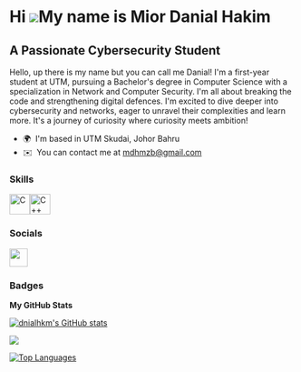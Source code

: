 Hi ![](https://user-images.githubusercontent.com/18350557/176309783-0785949b-9127-417c-8b55-ab5a4333674e.gif)My name is Mior Danial Hakim
=========================================================================================================================================

A Passionate Cybersecurity Student
----------------------------------

Hello, up there is my name but you can call me Danial! I'm a first-year student at UTM, pursuing a Bachelor's degree in Computer Science with a specialization in Network and Computer Security. I'm all about breaking the code and strengthening digital defences. I'm excited to dive deeper into cybersecurity and networks, eager to unravel their complexities and learn more. It's a journey of curiosity where curiosity meets ambition!

* 🌍  I'm based in UTM Skudai, Johor Bahru
* ✉️  You can contact me at [mdhmzb@gmail.com](mailto:mdhmzb@gmail.com)

### Skills


<p align="left">
<a href="https://docs.microsoft.com/en-us/cpp/?view=msvc-170" target="_blank" rel="noreferrer"><img src="https://raw.githubusercontent.com/danielcranney/readme-generator/main/public/icons/skills/c-colored.svg" width="36" height="36" alt="C" /></a><a href="https://docs.microsoft.com/en-us/cpp/?view=msvc-170" target="_blank" rel="noreferrer"><img src="https://raw.githubusercontent.com/danielcranney/readme-generator/main/public/icons/skills/cplusplus-colored.svg" width="36" height="36" alt="C++" /></a>
</p>


### Socials

<p align="left"> <a href="https://www.github.com/dnialhkm" target="_blank" rel="noreferrer"> <picture> <source media="(prefers-color-scheme: dark)" srcset="https://raw.githubusercontent.com/danielcranney/readme-generator/main/public/icons/socials/github-dark.svg" /> <source media="(prefers-color-scheme: light)" srcset="https://raw.githubusercontent.com/danielcranney/readme-generator/main/public/icons/socials/github.svg" /> <img src="https://raw.githubusercontent.com/danielcranney/readme-generator/main/public/icons/socials/github.svg" width="32" height="32" /> </picture> </a></p>

### Badges

<b>My GitHub Stats</b>

<a href="http://www.github.com/dnialhkm"><img src="https://github-readme-stats.vercel.app/api?username=dnialhkm&show_icons=true&hide=&count_private=true&title_color=0891b2&text_color=ffffff&icon_color=0891b2&bg_color=1c1917&hide_border=true&show_icons=true" alt="dnialhkm's GitHub stats" /></a>

<a href="http://www.github.com/dnialhkm"><img src="https://github-readme-streak-stats.herokuapp.com/?user=dnialhkm&stroke=ffffff&background=1c1917&ring=0891b2&fire=0891b2&currStreakNum=ffffff&currStreakLabel=0891b2&sideNums=ffffff&sideLabels=ffffff&dates=ffffff&hide_border=true" /></a>

<a href="https://github.com/dnialhkm" align="left"><img src="https://github-readme-stats.vercel.app/api/top-langs/?username=dnialhkm&langs_count=10&title_color=0891b2&text_color=ffffff&icon_color=0891b2&bg_color=1c1917&hide_border=true&locale=en&custom_title=Top%20%Languages" alt="Top Languages" /></a>
